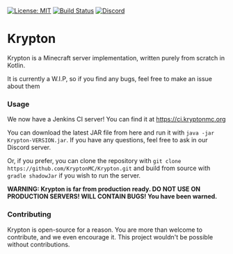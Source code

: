 [![License: MIT](https://img.shields.io/badge/license-MIT-blue.svg)](LICENSE)
[![Build Status](https://img.shields.io/jenkins/build?jobUrl=https%3A%2F%2Fci.kryptonmc.org%2Fjob%2FKrypton)](https://ci.kryptonmc.org/job/Krypton)
[![Discord](https://img.shields.io/discord/815157416563834881?color=%237289da&label=discord)](https://discord.gg/https://discord.gg/4QuwYACDRX)

# Krypton

Krypton is a Minecraft server implementation, written purely from scratch in Kotlin.

It is currently a W.I.P, so if you find any bugs, feel free to make an issue about them

### Usage

We now have a Jenkins CI server! You can find it at https://ci.kryptonmc.org

You can download the latest JAR file from here and run it with `java -jar Krypton-VERSION.jar`. If you have any questions,
feel free to ask in our Discord server.

Or, if you prefer, you can clone the repository with `git clone https://github.com/KryptonMC/Krypton.git`
and build from source with `gradle shadowJar` if you wish to run the server.

**WARNING: Krypton is far from production ready. DO NOT USE ON PRODUCTION SERVERS! WILL CONTAIN BUGS! You have been warned.**

### Contributing

Krypton is open-source for a reason. You are more than welcome to contribute, and we even encourage it. This project wouldn't
be possible without contributions.